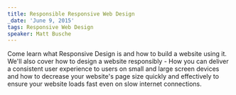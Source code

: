 ```yaml
---
title: Responsible Responsive Web Design
_date: 'June 9, 2015'
tags: Responsive Web Design
speaker: Matt Busche
---
```


Come learn what Responsive Design is and how to build a website using it. We'll
also cover how to design a website responsibly - How you can deliver a
consistent user experience to users on small and large screen devices and how
to decrease your website's page size quickly and effectively to ensure your
website loads fast even on slow internet connections.
